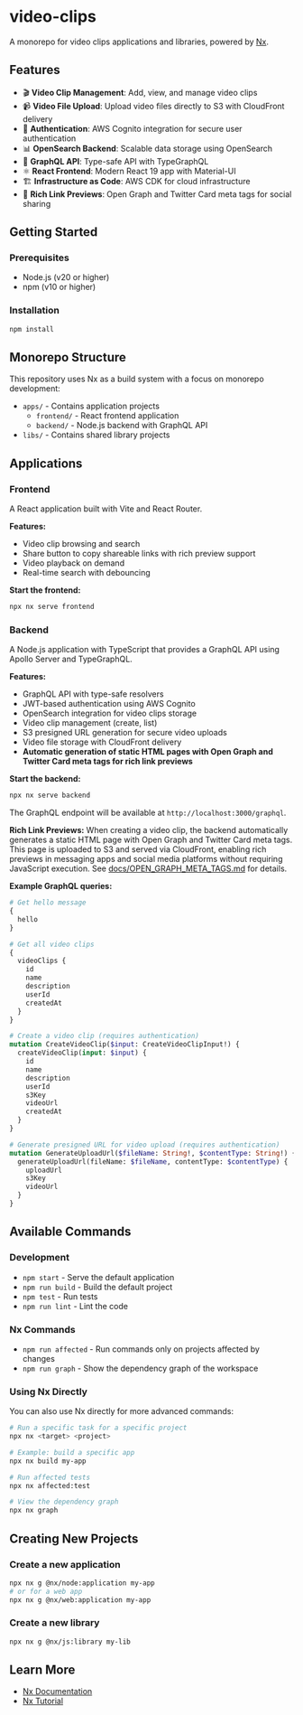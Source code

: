 # video-clips

A monorepo for video clips applications and libraries, powered by [Nx](https://nx.dev).

## Features

- 🎬 **Video Clip Management**: Add, view, and manage video clips
- 📹 **Video File Upload**: Upload video files directly to S3 with CloudFront delivery
- 🔐 **Authentication**: AWS Cognito integration for secure user authentication
- 📊 **OpenSearch Backend**: Scalable data storage using OpenSearch
- 🚀 **GraphQL API**: Type-safe API with TypeGraphQL
- ⚛️ **React Frontend**: Modern React 19 app with Material-UI
- 🏗️ **Infrastructure as Code**: AWS CDK for cloud infrastructure
- 🔗 **Rich Link Previews**: Open Graph and Twitter Card meta tags for social sharing

## Getting Started

### Prerequisites

- Node.js (v20 or higher)
- npm (v10 or higher)

### Installation

```bash
npm install
```

## Monorepo Structure

This repository uses Nx as a build system with a focus on monorepo development:

- `apps/` - Contains application projects
  - `frontend/` - React frontend application
  - `backend/` - Node.js backend with GraphQL API
- `libs/` - Contains shared library projects

## Applications

### Frontend

A React application built with Vite and React Router.

**Features:**
- Video clip browsing and search
- Share button to copy shareable links with rich preview support
- Video playback on demand
- Real-time search with debouncing

**Start the frontend:**
```bash
npx nx serve frontend
```

### Backend

A Node.js application with TypeScript that provides a GraphQL API using Apollo Server and TypeGraphQL.

**Features:**
- GraphQL API with type-safe resolvers
- JWT-based authentication using AWS Cognito
- OpenSearch integration for video clips storage
- Video clip management (create, list)
- S3 presigned URL generation for secure video uploads
- Video file storage with CloudFront delivery
- **Automatic generation of static HTML pages with Open Graph and Twitter Card meta tags for rich link previews**

**Start the backend:**
```bash
npx nx serve backend
```

The GraphQL endpoint will be available at `http://localhost:3000/graphql`.

**Rich Link Previews:**
When creating a video clip, the backend automatically generates a static HTML page with Open Graph and Twitter Card meta tags. This page is uploaded to S3 and served via CloudFront, enabling rich previews in messaging apps and social media platforms without requiring JavaScript execution. See [docs/OPEN_GRAPH_META_TAGS.md](docs/OPEN_GRAPH_META_TAGS.md) for details.

**Example GraphQL queries:**

```graphql
# Get hello message
{
  hello
}

# Get all video clips
{
  videoClips {
    id
    name
    description
    userId
    createdAt
  }
}

# Create a video clip (requires authentication)
mutation CreateVideoClip($input: CreateVideoClipInput!) {
  createVideoClip(input: $input) {
    id
    name
    description
    userId
    s3Key
    videoUrl
    createdAt
  }
}

# Generate presigned URL for video upload (requires authentication)
mutation GenerateUploadUrl($fileName: String!, $contentType: String!) {
  generateUploadUrl(fileName: $fileName, contentType: $contentType) {
    uploadUrl
    s3Key
    videoUrl
  }
}
```

## Available Commands

### Development

- `npm start` - Serve the default application
- `npm run build` - Build the default project
- `npm test` - Run tests
- `npm run lint` - Lint the code

### Nx Commands

- `npm run affected` - Run commands only on projects affected by changes
- `npm run graph` - Show the dependency graph of the workspace

### Using Nx Directly

You can also use Nx directly for more advanced commands:

```bash
# Run a specific task for a specific project
npx nx <target> <project>

# Example: build a specific app
npx nx build my-app

# Run affected tests
npx nx affected:test

# View the dependency graph
npx nx graph
```

## Creating New Projects

### Create a new application

```bash
npx nx g @nx/node:application my-app
# or for a web app
npx nx g @nx/web:application my-app
```

### Create a new library

```bash
npx nx g @nx/js:library my-lib
```

## Learn More

- [Nx Documentation](https://nx.dev)
- [Nx Tutorial](https://nx.dev/getting-started/intro)

